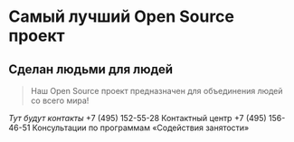 # Самый лучший Open Source проект

## Сделан людьми для людей

> Наш Open Source проект предназначен для объединения людей со всего мира!

_Тут будут контакты_
+7 (495) 152-55-28
Контактный центр
+7 (495) 156-46-51
Консультации по программам «Содействия занятости»
